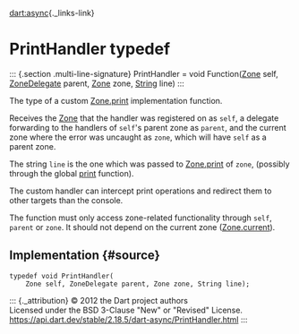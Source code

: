 [dart:async](../dart-async/dart-async-library){._links-link}

PrintHandler typedef
====================

::: {.section .multi-line-signature}
PrintHandler = void Function([Zone](zone-class) self,
[ZoneDelegate](zonedelegate-class) parent, [Zone](zone-class) zone,
[String](../dart-core/string-class) line)
:::

The type of a custom [Zone.print](zone/print) implementation function.

Receives the [Zone](zone-class) that the handler was registered on as
`self`, a delegate forwarding to the handlers of `self`\'s parent zone
as `parent`, and the current zone where the error was uncaught as
`zone`, which will have `self` as a parent zone.

The string `line` is the one which was passed to
[Zone.print](zone/print) of `zone`, (possibly through the global
[print](../dart-core/print) function).

The custom handler can intercept print operations and redirect them to
other targets than the console.

The function must only access zone-related functionality through `self`,
`parent` or `zone`. It should not depend on the current zone
([Zone.current](zone/current)).

Implementation {#source}
--------------

``` {.language-dart data-language="dart"}
typedef void PrintHandler(
    Zone self, ZoneDelegate parent, Zone zone, String line);
```

::: {._attribution}
© 2012 the Dart project authors\
Licensed under the BSD 3-Clause \"New\" or \"Revised\" License.\
<https://api.dart.dev/stable/2.18.5/dart-async/PrintHandler.html>
:::

